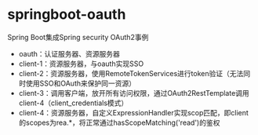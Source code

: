 # springboot-oauth
Spring Boot集成Spring security OAuth2事例
- oauth：认证服务器、资源服务器
- client-1：资源服务器，与oauth实现SSO
- client-2：资源服务器，使用RemoteTokenServices进行token验证（无法同时使用SSO和OAuth来保护同一资源）
- client-3：调用客户端，放开所有访问权限，通过OAuth2RestTemplate调用client-4（client_credentials模式）
- client-4：资源服务器，自定义ExpressionHandler实现scop匹配，即client的scopes为rea.*，将正常通过hasScopeMatching('read')的鉴权
